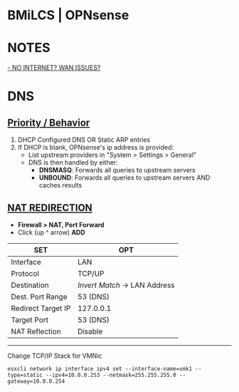 # BMiLCS | OPNsense

# NOTES
[- NO INTERNET? WAN ISSUES?](https://jrs-s.net/2020/01/19/why-cant-i-get-to-the-internet-on-my-new-opnsense-install/)


# DNS

## [Priority / Behavior](https://forum.opnsense.org/index.php?topic=6332.msg26912#msg26912)
1. DHCP Configured DNS OR Static ARP entries
1. If DHCP is blank, OPNsense's ip address is provided:
    - List upstream providers in "System > Settings > General"
    - DNS is then handled by either:
      - **DNSMASQ**:  Forwards all queries to upstream servers
      - **UNBOUND**:  Forwards all queries to upstream servers AND caches results

## [NAT REDIRECTION](https://docs.netgate.com/pfsense/en/latest/dns/redirecting-all-dns-requests-to-pfsense.html)

- **Firewall > NAT, Port Forward**
- Click (up ^ arrow) **ADD** 

SET | OPT
--|--  
Interface | LAN
Protocol | TCP/UP
Destination | *Invert Match* -> LAN Address
Dest. Port Range | 53 (DNS)
Redirect Target IP | 127.0.0.1
Target Port | 53 (DNS)
NAT Reflection | Disable
  


---
      










Change TCP/IP Stack for VMNic

    esxcli network ip interface ipv4 set --interface-name=vmk1 --type=static --ipv4=10.0.0.253 --netmask=255.255.255.0 --gateway=10.0.0.254
